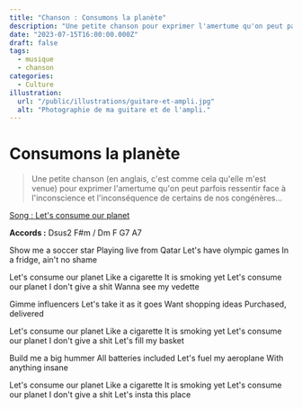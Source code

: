 ```yaml
---
title: "Chanson : Consumons la planète"
description: "Une petite chanson pour exprimer l'amertume qu'on peut parfois ressentir face à l'inconscience et l'inconséquence de certains de nos congénères…"
date: "2023-07-15T16:00:00.000Z"
draft: false
tags:
  - musique
  - chanson
categories:
  - Culture
illustration:
  url: "/public/illustrations/guitare-et-ampli.jpg"
  alt: "Photographie de ma guitare et de l'ampli."
---
```


# Consumons la planète

> Une petite chanson (en anglais, c'est comme cela qu'elle m'est venue) pour exprimer l'amertume qu'on peut parfois ressentir face à l'inconscience et l'inconséquence de certains de nos congénères…

[Song : Let's consume our planet](/public/music/lets-consume-our-planet.ogg "🎧 Listen")

**Accords :** Dsus2 F#m / Dm F G7 A7

Show me a soccer star
Playing live from Qatar
Let's have olympic games
In a fridge, ain't no shame

Let's consume our planet
Like a cigarette
It is smoking yet
Let's consume our planet
I don't give a shit
Wanna see my vedette

Gimme influencers
Let's take it as it goes
Want shopping ideas
Purchased, delivered

Let's consume our planet
Like a cigarette
It is smoking yet
Let's consume our planet
I don't give a shit
Let's fill my basket

Build me a big hummer
All batteries included
Let's fuel my aeroplane
With anything insane

Let's consume our planet
Like a cigarette
It is smoking yet
Let's consume our planet
I don't give a shit
Let's insta this place

